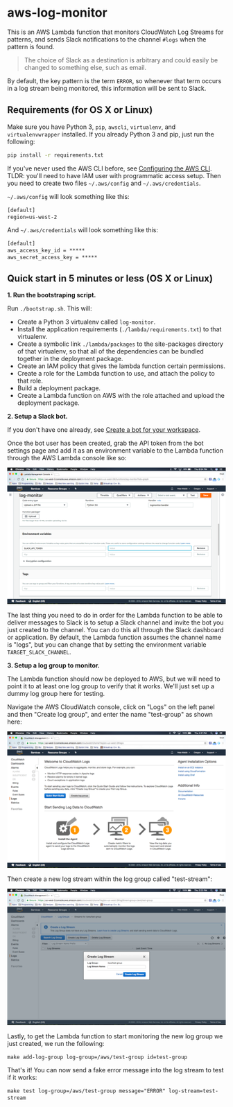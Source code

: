 # aws-log-monitor

This is an AWS Lambda function that monitors CloudWatch Log Streams for patterns,
and sends Slack notifications to the channel `#logs` when the pattern is found.

> The choice of Slack as a destination is arbitrary and could easily be changed
to something else, such as email.

By default, the key pattern is the term `ERROR`, so whenever that term occurs in a log stream being monitored, this information will be sent to Slack.

## Requirements (for OS X or Linux)

Make sure you have Python 3, `pip`, `awscli`, `virtualenv`, and `virtualenvwrapper`
installed. If you already Python 3 and pip, just run the following:

```bash
pip install -r requirements.txt
```

If you've never used the AWS CLI before, see 
[Configuring the AWS CLI](https://docs.aws.amazon.com/cli/latest/userguide/cli-chap-getting-started.html).
TLDR: you'll need to have IAM user with programmatic access setup. Then you need to create two
files `~/.aws/config` and `~/.aws/credentials`.

`~/.aws/config` will look something like this:

```
[default]
region=us-west-2
```

And `~/.aws/credentials` will look something like this:

```
[default]
aws_access_key_id = *****
aws_secret_access_key = *****
```

## Quick start in 5 minutes or less (OS X or Linux)

**1. Run the bootstraping script.**

Run `./bootstrap.sh`. This will:

- Create a Python 3 virtualenv called `log-monitor`.
- Install the application requirements (`./lambda/requirements.txt`) to that virtualenv.
- Create a symbolic link `./lambda/packages` to the site-packages directory of that virtualenv,
  so that all of the dependencies can be bundled together in the deployment package.
- Create an IAM policy that gives the lambda function certain permissions.
- Create a role for the Lambda function to use, and attach the policy to that role.
- Build a deployment package.
- Create a Lambda function on AWS with the role attached and upload the deployment package.

**2. Setup a Slack bot.**

If you don't have one already, see
[Create a bot for your workspace](https://get.slack.help/hc/en-us/articles/115005265703-Create-a-bot-for-your-workspace).

Once the bot user has been created, grab the API token from the bot settings
page and add it as an environment variable to the Lambda function through the
AWS Lambda console like so:

![environment.png](https://github.com/epwalsh/aws-log-monitor/blob/master/.figures/environment.png)

The last thing you need to do in order for the Lambda function to be able to 
deliver messages to Slack is to setup a Slack channel and invite the bot you
just created to the channel. You can do this all through the Slack dashboard or
application. By default, the Lambda function assumes the channel name is "logs",
but you can change that by setting the environment variable `TARGET_SLACK_CHANNEL`.

**3. Setup a log group to monitor.**

The Lambda function should now be deployed to AWS, but we will need to point it to at least one 
log group to verify that it works. We'll just set up a dummy log group here for testing.

Navigate the AWS CloudWatch console, click on "Logs" on the left panel and then
"Create log group", and enter the name "test-group" as shown here:

![log-group.png](https://github.com/epwalsh/aws-log-monitor/blob/master/.figures/log-group.png)

Then create a new log stream within the log group called "test-stream":

![log-group.png](https://github.com/epwalsh/aws-log-monitor/blob/master/.figures/log-stream.png)

Lastly, to get the Lambda function to start monitoring the new log group we just created,
we run the following:

```
make add-log-group log-group=/aws/test-group id=test-group
```

That's it! You can now send a fake error message into the log stream to test if it works:

```
make test log-group=/aws/test-group message="ERROR" log-stream=test-stream
```
